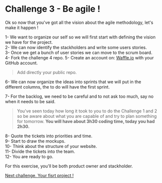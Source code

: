 Challenge 3 - Be agile !
================

Ok so now that you've got all the vision about the agile methodology, let's make it happen !

1- We want to organize our self so we will first start with defining the vision we have for the project.                  
2- We can now identify the stackholders and write some users stories.                             
3- Once we get a bunch of user stories we can move to the scrum board.  
4- Fork the challenge 4 repo.
5- Create an account on: [Waffle.io](https://waffle.io/ "Waffle.io") with your GitHub account.
> Add directly your public repo.

6- We can now organize the ideas into sprints that we will put in the different columns, the to do will have the first                              sprint.      

7- For the backlog, we need to be careful and to not ask too much, say no when it needs to be said.

>You've seen today how long it took to you to do the Challenge 1 and 2 so be aware about what you are capable of and try to plan something for tomorrow.                                                                                       **You will have about 3h30 coding time, today you had 2h30.**

8- Quote the tickets into priorities and time.                                                          
9- Start to draw the mockups.                                                          
10- Think about the structure of your website.                                                          
11- Divide the tickets into the team.                                                          
12- You are ready to go.                                                          

For this exercise, you'll be both product owner and stackholder.

[Next challenge, Your fisrt project !](https://github.com/makersacademy/taster2.0/blob/master/challenge_4.md "Challenge 4")
